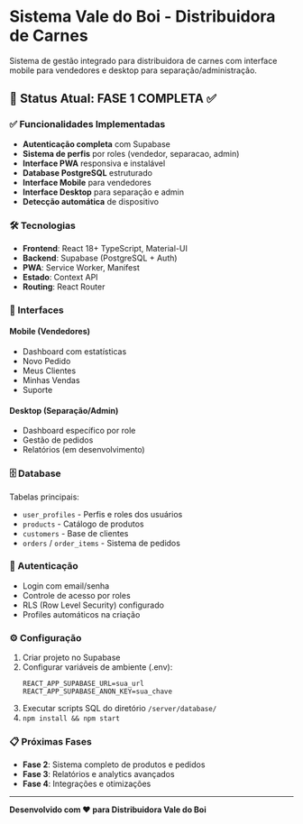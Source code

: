 # Sistema Vale do Boi - Distribuidora de Carnes

Sistema de gestão integrado para distribuidora de carnes com interface mobile para vendedores e desktop para separação/administração.

## 🚀 Status Atual: FASE 1 COMPLETA ✅

### ✅ Funcionalidades Implementadas

- **Autenticação completa** com Supabase
- **Sistema de perfis** por roles (vendedor, separacao, admin)
- **Interface PWA** responsiva e instalável
- **Database PostgreSQL** estruturado
- **Interface Mobile** para vendedores
- **Interface Desktop** para separação e admin
- **Detecção automática** de dispositivo

### 🛠️ Tecnologias

- **Frontend**: React 18+ TypeScript, Material-UI
- **Backend**: Supabase (PostgreSQL + Auth)
- **PWA**: Service Worker, Manifest
- **Estado**: Context API
- **Routing**: React Router

### 📱 Interfaces

#### Mobile (Vendedores)
- Dashboard com estatísticas
- Novo Pedido
- Meus Clientes  
- Minhas Vendas
- Suporte

#### Desktop (Separação/Admin)
- Dashboard específico por role
- Gestão de pedidos
- Relatórios (em desenvolvimento)

### 🗄️ Database

Tabelas principais:
- `user_profiles` - Perfis e roles dos usuários
- `products` - Catálogo de produtos
- `customers` - Base de clientes
- `orders` / `order_items` - Sistema de pedidos

### 🔐 Autenticação

- Login com email/senha
- Controle de acesso por roles
- RLS (Row Level Security) configurado
- Profiles automáticos na criação

### ⚙️ Configuração

1. Criar projeto no Supabase
2. Configurar variáveis de ambiente (.env):
   ```
   REACT_APP_SUPABASE_URL=sua_url
   REACT_APP_SUPABASE_ANON_KEY=sua_chave
   ```
3. Executar scripts SQL do diretório `/server/database/`
4. `npm install && npm start`

### 📋 Próximas Fases

- **Fase 2**: Sistema completo de produtos e pedidos
- **Fase 3**: Relatórios e analytics avançados  
- **Fase 4**: Integrações e otimizações

---

**Desenvolvido com ❤️ para Distribuidora Vale do Boi**
